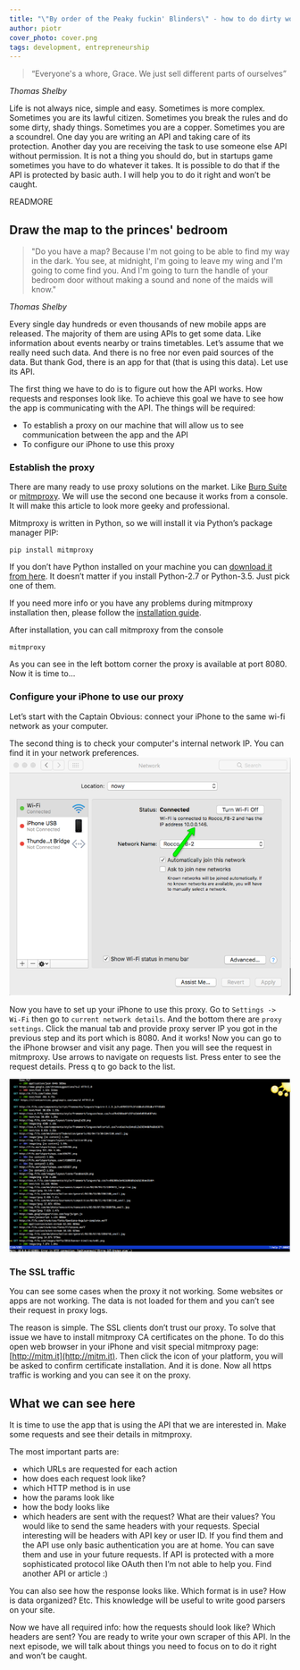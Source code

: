```yaml
---
title: "\"By order of the Peaky fuckin' Blinders\" - how to do dirty work and don’t get caught - episode 1"
author: piotr
cover_photo: cover.png
tags: development, entrepreneurship
---
```


> “Everyone's a whore, Grace. We just sell different parts of ourselves”

_Thomas Shelby_

Life is not always nice, simple and easy. Sometimes is more complex. Sometimes you are its lawful citizen. Sometimes you break the rules and do some dirty, shady things. Sometimes you are a copper. Sometimes you are a scoundrel. One day you are writing an API and taking care of its protection. Another day you are receiving the task to use someone else API without permission. It is not a thing you should do, but in startups game sometimes you have to do whatever it takes.  It is possible to do that if the API is protected by basic auth. I will help you to do it right and won’t be caught.

READMORE

## Draw the map to the princes' bedroom
> "Do you have a map? Because I'm not going to be able to find my way in the dark. You see, at midnight, I'm going to leave my wing and I'm going to come find you. And I'm going to turn the handle of your bedroom door without making a sound and none of the maids will know."

_Thomas Shelby_

Every single day hundreds or even thousands of new mobile apps are released. The majority of them are using APIs to get some data. Like information about events nearby or trains timetables. Let’s assume that we really need such data. And there is no free nor even paid sources of the data. But thank God, there is an app for that (that is using this data). Let use its API.

The first thing we have to do is to figure out how the API works. How requests and responses look like. To achieve this goal we have to see how the app is communicating with the API. The things will be required:

- To establish a proxy on our machine that will allow us to see communication between the app and the API
- To configure our iPhone to use this proxy

### Establish the proxy
There are many ready to use proxy solutions on the market. Like [Burp Suite](https://portswigger.net/burp/) or [mitmproxy](https://mitmproxy.org/). We will use the second one because it works from a console. It will make this article to look more geeky and professional.

Mitmproxy is written in Python, so we will install it via Python’s package manager PIP:

```
pip install mitmproxy
```

If you don’t have Python installed on your machine you can [download it from here](https://www.python.org/downloads/). It doesn’t matter if you install Python-2.7 or Python-3.5. Just pick one of them.

If you need more info or you have any problems during mitmproxy installation then, please follow the [installation guide](http://docs.mitmproxy.org/en/stable/install.html).

After installation, you can call mitmproxy from the console
```
mitmproxy
```
As you can see in the left bottom corner the proxy is available at port 8080. Now it is time to…

### Configure your iPhone to use our proxy
Let’s start with the Captain Obvious: connect your iPhone to the same wi-fi network as your computer.

The second thing is to check your computer's internal network IP. You can find it in your network preferences.
![MacOS network preferences](2017-02-14-by-order-of-the-peaky-fuckin-blinders-how-to-do-dirty-work-and-dont-get-caught-episode-1/network.png)


Now you have to set up your iPhone to use this proxy. Go to `Settings -> Wi-Fi` then go to `current network details`. And the bottom there are `proxy settings`. Click the manual tab and provide proxy server IP you got in the previous step and its port which is 8080.
And it works! Now you can go to the iPhone browser and visit any page. Then you will see the request in mitmproxy. Use arrows to navigate on requests list. Press enter to see the request details. Press q to go back to the list.

![Mitmproxy in action](2017-02-14-by-order-of-the-peaky-fuckin-blinders-how-to-do-dirty-work-and-dont-get-caught-episode-1/mitmproxy.png)

### The SSL traffic
You can see some cases when the proxy it not working. Some websites or apps are not working. The data is not loaded for them and you can’t see their request in proxy logs.

The reason is simple. The SSL clients don’t trust our proxy. To solve that issue we have to install mitmproxy CA certificates on the phone. To do this open web browser in your iPhone and visit special mitmproxy page: [http://mitm.it](http://mitm.it). Then click the icon of your platform, you will be asked to confirm certificate installation. And it is done. Now all https traffic is working and you can see it on the proxy.

## What we can see here
It is time to use the app that is using the API that we are interested in. Make some requests and see their details in mitmproxy.

The most important parts are:

 - which URLs are requested for each action
 - how does each request look like?
 - which HTTP method is in use
 - how the params look like
 - how the body looks like
 - which headers are sent with the request? What are their values? You would like to send the same headers with your requests. Special interesting will be headers with API key or user ID. If you find them and the API use only basic authentication you are at home. You can save them and use in your future requests. If API is protected with a more sophisticated protocol like OAuth then I’m not able to help you. Find another API or article :)

You can also see how the response looks like. Which format is in use? How is data organized? Etc. This knowledge will be useful to write good parsers on your site.

Now we have all required info: how the requests should look like? Which headers are sent?
You are ready to write your own scraper of this API. In the next episode, we will talk about things you need to focus on to do it right and won’t be caught.
